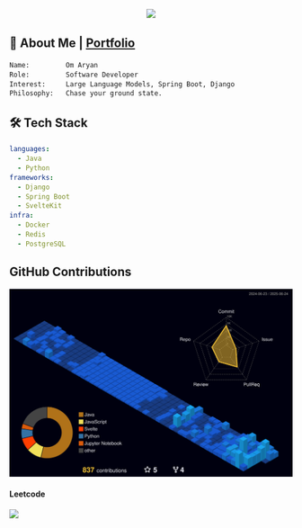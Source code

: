 <p align="center">
  <img src="https://readme-typing-svg.demolab.com?font=Fira+Code&size=22&pause=700&color=0366D6&center=true&vCenter=true&width=700&lines=Hey+there!;I+am+Om+Aryan;Software+Developer+%7C+Builder" />
</p>

## 📖 About Me | [Portfolio](https://omaryan.vercel.app)
```txt
Name:         Om Aryan
Role:         Software Developer
Interest:     Large Language Models, Spring Boot, Django
Philosophy:   Chase your ground state.
```
## 🛠️ Tech Stack
```yaml
languages:
  - Java
  - Python
frameworks:
  - Django
  - Spring Boot
  - SvelteKit
infra:
  - Docker
  - Redis
  - PostgreSQL
```

## GitHub Contributions
<picture>
  <source media="(prefers-color-scheme: dark)" srcset="https://raw.githubusercontent.com/cyberpsychofc/cyberpsychofc/main/profile-3d-contrib/profile-night-view.svg" />
  <source media="(prefers-color-scheme: light)" srcset="https://raw.githubusercontent.com/cyberpsychofc/cyberpsychofc/main/profile-3d-contrib/profile-green-animate.svg" />
  <img src="https://raw.githubusercontent.com/cyberpsychofc/cyberpsychofc/main/profile-3d-contrib/profile-night-view.svg" />
</picture>

<!--<img src="https://profile-counter.glitch.me/cyberpsychofc/count.svg"/>-->

<p align="center">
<h4 align="left">Leetcode</h4>
<img  align=top flex-grow=1 src="https://leetcard.jacoblin.cool/cyberpsych?theme=dark&font=Arial&ext=heatmap" /> 

<!--
  <h4 align="left">Badges</h4>
<a href="https://leetcode.com/cyberpsych/" target="_blank"><img align="center" src="https://assets.leetcode.com/static_assets/marketing/2024-50-lg.png" alt="bdge" height="100" width="100" /></a>
<a href="https://leetcode.com/cyberpsych/" target="_blank"><img align="center" src="https://assets.leetcode.com/static_assets/public/images/badges/dcc-2024-8.png" alt="bdge" height="100" width="100" /></a>
  </p>
-->
